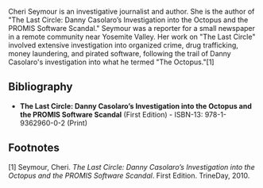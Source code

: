 Cheri Seymour is an investigative journalist and author. She is the author of "The Last Circle: Danny Casolaro’s Investigation into the Octopus and the PROMIS Software Scandal." Seymour was a reporter for a small newspaper in a remote community near Yosemite Valley. Her work on "The Last Circle" involved extensive investigation into organized crime, drug trafficking, money laundering, and pirated software, following the trail of Danny Casolaro's investigation into what he termed "The Octopus."[1]

## Bibliography

*   **The Last Circle: Danny Casolaro’s Investigation into the Octopus and the PROMIS Software Scandal** (First Edition) - ISBN-13: 978-1-9362960-0-2 (Print)

## Footnotes

[1] Seymour, Cheri. *The Last Circle: Danny Casolaro’s Investigation into the Octopus and the PROMIS Software Scandal*. First Edition. TrineDay, 2010.
